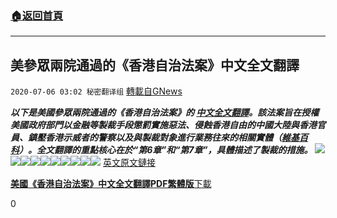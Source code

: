 ###  [:house:返回首頁](https://github.com/ourhimalayas/txt)
---

## 美參眾兩院通過的《香港自治法案》中文全文翻譯
`2020-07-06 03:02 秘密翻译组` [轉載自GNews](https://gnews.org/zh-hant/254789/)

***以下是美國參眾兩院通過的《香港自治法案》的 [中文全文翻譯](https://s3.amazonaws.com/gnews-media-offload/wp-content/uploads/2020/07/06014826/%E7%BE%8E%E5%9C%8B%E3%80%8A%E9%A6%99%E6%B8%AF%E8%87%AA%E6%B2%BB%E6%B3%95%E6%A1%88%E3%80%8B%E4%B8%AD%E6%96%87%E5%85%A8%E6%96%87%E7%BF%BB%E8%AD%AF%E7%B9%81%E9%AB%94%E7%89%88.pdf)。該法案旨在授權美國政府部門以金融等製裁手段懲罰實施惡法、侵蝕香港自由的中國大陸與香港官員、鎮壓香港示威者的警察以及與製裁對象進行業務往來的相關實體（[維基百科](https://zh.wikipedia.org/zh-hans/%E9%A6%99%E6%B8%AF%E8%87%AA%E6%B2%BB%E6%B3%95#:~:text=%E9%A6%99%E6%B8%AF%E8%87%AA%E6%B2%BB%E6%B3%95%EF%BC%88%E8%8B%B1%E8%AA%9E%EF%BC%9AHong,%E4%B8%9A%E5%8A%A1%E5%BE%80%E6%9D%A5%E7%9A%84%E7%9B%B8%E5%85%B3%E5%AE%9E%E4%BD%93%E3%80%82)）。全文翻譯的重點核心在於“第6章”和“第7章”，具體描述了製裁的措施。***
![](https://s3.amazonaws.com/gnews-media-offload/wp-content/uploads/2020/07/06025425/Screen-Shot-2020-07-06-at-4.54.15-pm.png)![](https://s3.amazonaws.com/gnews-media-offload/wp-content/uploads/2020/07/06025613/Screen-Shot-2020-07-06-at-4.56.05-pm.png)![](https://s3.amazonaws.com/gnews-media-offload/wp-content/uploads/2020/07/06025707/Screen-Shot-2020-07-06-at-4.56.59-pm.png)![](https://s3.amazonaws.com/gnews-media-offload/wp-content/uploads/2020/07/06025730/Screen-Shot-2020-07-06-at-4.57.21-pm.png)![](https://s3.amazonaws.com/gnews-media-offload/wp-content/uploads/2020/07/06025808/Screen-Shot-2020-07-06-at-4.58.00-pm.png)![](https://s3.amazonaws.com/gnews-media-offload/wp-content/uploads/2020/07/06025844/Screen-Shot-2020-07-06-at-4.58.38-pm.png)![](https://s3.amazonaws.com/gnews-media-offload/wp-content/uploads/2020/07/06025910/Screen-Shot-2020-07-06-at-4.59.03-pm.png)![](https://s3.amazonaws.com/gnews-media-offload/wp-content/uploads/2020/07/06025952/Screen-Shot-2020-07-06-at-4.59.43-pm.png)![](https://s3.amazonaws.com/gnews-media-offload/wp-content/uploads/2020/07/06030025/Screen-Shot-2020-07-06-at-5.00.18-pm.png)![](https://s3.amazonaws.com/gnews-media-offload/wp-content/uploads/2020/07/06030049/Screen-Shot-2020-07-06-at-5.00.42-pm.png)
[英文原文鏈接](https://www.congress.gov/bill/116th-congress/house-bill/7440/text?r=1)

[**美國《香港自治法案》中文全文翻譯PDF繁體版**](https://s3.amazonaws.com/gnews-media-offload/wp-content/uploads/2020/07/06014826/%E7%BE%8E%E5%9C%8B%E3%80%8A%E9%A6%99%E6%B8%AF%E8%87%AA%E6%B2%BB%E6%B3%95%E6%A1%88%E3%80%8B%E4%B8%AD%E6%96%87%E5%85%A8%E6%96%87%E7%BF%BB%E8%AD%AF%E7%B9%81%E9%AB%94%E7%89%88.pdf)[下載](https://s3.amazonaws.com/gnews-media-offload/wp-content/uploads/2020/07/06014826/%E7%BE%8E%E5%9C%8B%E3%80%8A%E9%A6%99%E6%B8%AF%E8%87%AA%E6%B2%BB%E6%B3%95%E6%A1%88%E3%80%8B%E4%B8%AD%E6%96%87%E5%85%A8%E6%96%87%E7%BF%BB%E8%AD%AF%E7%B9%81%E9%AB%94%E7%89%88.pdf)



0
